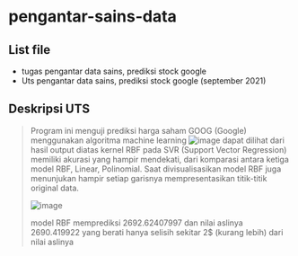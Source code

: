 # pengantar-sains-data

## List file
- tugas pengantar data sains, prediksi stock google
- Uts pengantar data sains, prediksi stock google (september 2021)

## Deskripsi UTS
> Program ini menguji prediksi harga saham GOOG (Google) menggunakan algoritma machine learning
> ![image](https://user-images.githubusercontent.com/60849155/171325229-88a7ec9c-060c-4740-ba47-0242c4e2b896.png)
>  dapat dilihat dari hasil output diatas kernel RBF pada SVR (Support Vector Regression) memiliki akurasi yang hampir mendekati, dari komparasi antara ketiga model RBF, Linear, Polinomial. Saat divisualisasikan model RBF juga menunjukan hampir setiap garisnya mempresentasikan titik-titik original data.
>  
>  ![image](https://user-images.githubusercontent.com/60849155/171325923-cf8a2f1c-09a3-44ce-9522-460d55f2c987.png)
>  
>  model RBF memprediksi 2692.62407997 dan nilai aslinya 2690.419922 yang berati hanya selisih sekitar 2$ (kurang lebih) dari nilai aslinya

